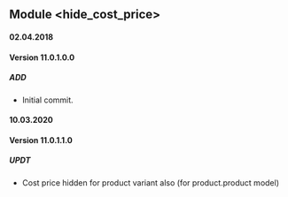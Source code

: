 ## Module <hide_cost_price>

#### 02.04.2018
#### Version 11.0.1.0.0
##### ADD
- Initial commit.

#### 10.03.2020
#### Version 11.0.1.1.0
##### UPDT
- Cost price hidden for product variant also (for product.product model)
